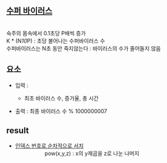
## [수퍼 바이러스](https://softeer.ai/practice/info.do?idx=1&eid=391)

<br/> 숙주의 몸속에서 0.1초당 P배씩 증가
<br/> K * (N*10*P) : 초당 불어나는 수퍼바이러스 수
<br/> 수퍼바이러스는 N초 동안 죽지않는다 : 바이러스의 수가 줄어들지 않음

## 요소

- 입력 : 
    * 최초 바이러스 수, 증가율, 총 시간

- 출력 : 최종 바이러스 수 % 1000000007

## result

- [인덱스 번호로 순차적으로 서치](/superVirus/superVirus.py)
    <br/>ㅤㅤㅤㅤㅤㅤpow(x,y,z) : x의 y제곱을 z로 나눈 나머지
